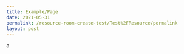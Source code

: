 ```yaml
---
title: Example/Page
date: 2021-05-31
permalink: /resource-room-create-test/Test%2FResource/permalink
layout: post
---
```

a